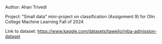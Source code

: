 Author: Ahan Trivedi

Project: "Small data" mini-project on classification (Assignment 9) for Olin College Machine Learning Fall of 2024

Link to dataset: https://www.kaggle.com/datasets/taweilo/mba-admission-dataset 



